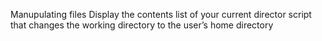 Manupulating files
Display the contents list of your current director
script that changes the working directory to the user’s home directory
